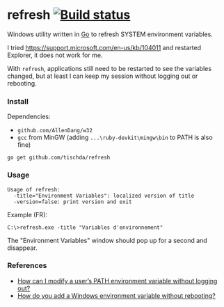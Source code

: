 ﻿# refresh [![Build status](https://ci.appveyor.com/api/projects/status/ok7detq1hwnbd5cc?svg=true)](https://ci.appveyor.com/project/tischda/refresh)

Windows utility written in [Go](https://www.golang.org) to refresh
SYSTEM environment variables.

I tried https://support.microsoft.com/en-us/kb/104011 and restarted Explorer,
it does not work for me.

With `refresh`, applications still need to be restarted to see the variables
changed, but at least I can keep my session without logging out or rebooting.

### Install

Dependencies:

* `github.com/AllenDang/w32`
* `gcc` from MinGW (adding `...\ruby-devkit\mingw\bin` to PATH is also fine)

~~~
go get github.com/tischda/refresh
~~~

### Usage

~~~
Usage of refresh:
  -title="Environment Variables": localized version of title
  -version=false: print version and exit
~~~

Example (FR):

~~~
C:\>refresh.exe -title "Variables d'environnement"
~~~

The "Environment Variables" window should pop up for a second and disappear.

### References

* [How can I modify a user’s PATH environment variable without logging out?](http://serverfault.com/questions/33681/how-can-i-modify-a-user-s-path-environment-variable-without-logging-out?rq=1)
* [How do you add a Windows environment variable without rebooting?](http://serverfault.com/questions/8855/how-do-you-add-a-windows-environment-variable-without-rebooting)
